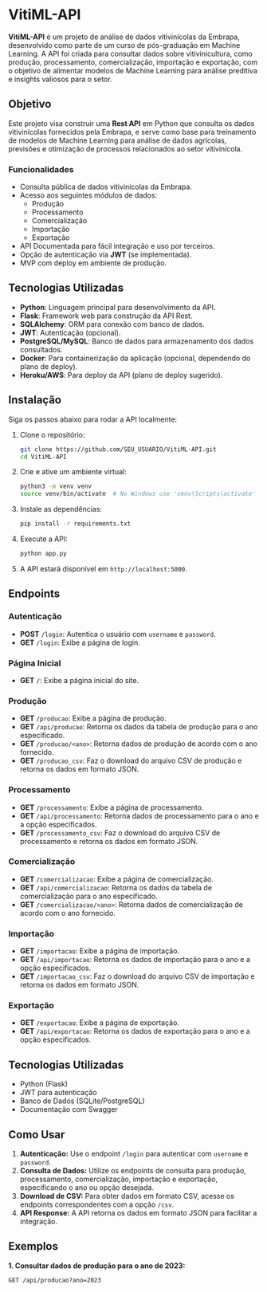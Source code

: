 # VitiML-API

**VitiML-API** é um projeto de análise de dados vitivinícolas da Embrapa, desenvolvido como parte de um curso de pós-graduação em Machine Learning. A API foi criada para consultar dados sobre vitivinicultura, como produção, processamento, comercialização, importação e exportação, com o objetivo de alimentar modelos de Machine Learning para análise preditiva e insights valiosos para o setor.

## Objetivo

Este projeto visa construir uma **Rest API** em Python que consulta os dados vitivinícolas fornecidos pela Embrapa, e serve como base para treinamento de modelos de Machine Learning para análise de dados agrícolas, previsões e otimização de processos relacionados ao setor vitivinícola.

### Funcionalidades

- Consulta pública de dados vitivinícolas da Embrapa.
- Acesso aos seguintes módulos de dados:
  - Produção
  - Processamento
  - Comercialização
  - Importação
  - Exportação
- API Documentada para fácil integração e uso por terceiros.
- Opção de autenticação via **JWT** (se implementada).
- MVP com deploy em ambiente de produção.

## Tecnologias Utilizadas

- **Python**: Linguagem principal para desenvolvimento da API.
- **Flask**: Framework web para construção da API Rest.
- **SQLAlchemy**: ORM para conexão com banco de dados.
- **JWT**: Autenticação (opcional).
- **PostgreSQL/MySQL**: Banco de dados para armazenamento dos dados consultados.
- **Docker**: Para containerização da aplicação (opcional, dependendo do plano de deploy).
- **Heroku/AWS**: Para deploy da API (plano de deploy sugerido).

## Instalação

Siga os passos abaixo para rodar a API localmente:

1. Clone o repositório:
    ```bash
    git clone https://github.com/SEU_USUARIO/VitiML-API.git
    cd VitiML-API
    ```

2. Crie e ative um ambiente virtual:
    ```bash
    python3 -m venv venv
    source venv/bin/activate  # No Windows use 'venv\Scripts\activate'
    ```

3. Instale as dependências:
    ```bash
    pip install -r requirements.txt
    ```

4. Execute a API:
    ```bash
    python app.py
    ```

5. A API estará disponível em `http://localhost:5000`.

## Endpoints

### Autenticação
- **POST** `/login`: Autentica o usuário com `username` e `password`.
- **GET** `/login`: Exibe a página de login.

### Página Inicial
- **GET** `/`: Exibe a página inicial do site.

### Produção
- **GET** `/producao`: Exibe a página de produção.
- **GET** `/api/producao`: Retorna os dados da tabela de produção para o ano especificado.
- **GET** `/producao/<ano>`: Retorna dados de produção de acordo com o ano fornecido.
- **GET** `/producao_csv`: Faz o download do arquivo CSV de produção e retorna os dados em formato JSON.

### Processamento
- **GET** `/processamento`: Exibe a página de processamento.
- **GET** `/api/processamento`: Retorna dados de processamento para o ano e a opção especificados.
- **GET** `/processamento_csv`: Faz o download do arquivo CSV de processamento e retorna os dados em formato JSON.

### Comercialização
- **GET** `/comercializacao`: Exibe a página de comercialização.
- **GET** `/api/comercializacao`: Retorna os dados da tabela de comercialização para o ano especificado.
- **GET** `/comercializacao/<ano>`: Retorna dados de comercialização de acordo com o ano fornecido.

### Importação
- **GET** `/importacao`: Exibe a página de importação.
- **GET** `/api/importacao`: Retorna os dados de importação para o ano e a opção especificados.
- **GET** `/importacao_csv`: Faz o download do arquivo CSV de importação e retorna os dados em formato JSON.

### Exportação
- **GET** `/exportacao`: Exibe a página de exportação.
- **GET** `/api/exportacao`: Retorna os dados de exportação para o ano e a opção especificados.

## Tecnologias Utilizadas
- Python (Flask)
- JWT para autenticação
- Banco de Dados (SQLite/PostgreSQL)
- Documentação com Swagger

## Como Usar

1. **Autenticação:** Use o endpoint `/login` para autenticar com `username` e `password`.
2. **Consulta de Dados:** Utilize os endpoints de consulta para produção, processamento, comercialização, importação e exportação, especificando o ano ou opção desejada.
3. **Download de CSV:** Para obter dados em formato CSV, acesse os endpoints correspondentes com a opção `/csv`.
4. **API Response:** A API retorna os dados em formato JSON para facilitar a integração.

## Exemplos

**1. Consultar dados de produção para o ano de 2023:**
```http
GET /api/producao?ano=2023
